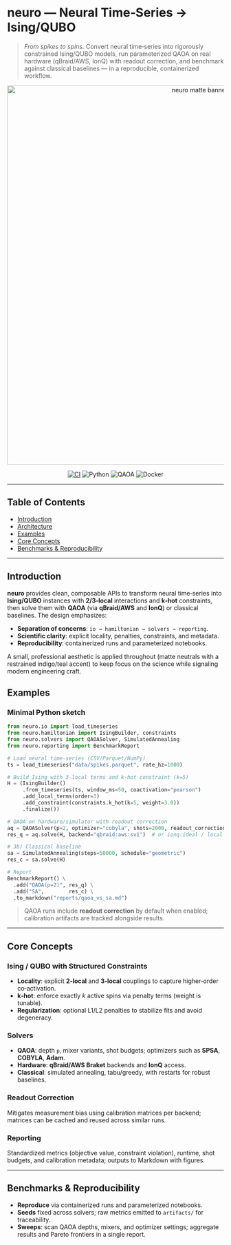 # neuro — Neural Time‑Series → Ising/QUBO

> _From spikes to spins._ Convert neural time‑series into rigorously constrained Ising/QUBO models, run parameterized QAOA on real hardware (qBraid/AWS, IonQ) with readout correction, and benchmark against classical baselines — in a reproducible, containerized workflow.

<p align="center">
  <img alt="neuro matte banner" src="docs/assets/hero_matte.svg" width="880">
</p>

<p align="center">
  <a href="https://github.com/soloc-church/neuro/actions"><img alt="CI" src="https://img.shields.io/badge/CI-setup-334155?style=for-the-badge&logo=github"></a>
  <img alt="Python" src="https://img.shields.io/badge/Python-3.10_|_3.11-0f766e?style=for-the-badge&logo=python">
  <img alt="QAOA" src="https://img.shields.io/badge/QAOA-hardware_ready-4338ca?style=for-the-badge">
  <img alt="Docker" src="https://img.shields.io/badge/Docker-reproducible-1f2937?style=for-the-badge&logo=docker">
</p>

---

## Table of Contents

- [Introduction](#introduction)
- [Architecture](#architecture)
- [Examples](#examples)
- [Core Concepts](#core-concepts)
- [Benchmarks & Reproducibility](#benchmarks--reproducibility)

---

## Introduction

**neuro** provides clean, composable APIs to transform neural time‑series into **Ising/QUBO** instances with **2/3‑local** interactions and **k‑hot** constraints, then solve them with **QAOA** (via **qBraid/AWS** and **IonQ**) or classical baselines. The design emphasizes:

- **Separation of concerns**: `io → hamiltonian → solvers → reporting`.
- **Scientific clarity**: explicit locality, penalties, constraints, and metadata.
- **Reproducibility**: containerized runs and parameterized notebooks.

A small, professional aesthetic is applied throughout (matte neutrals with a restrained indigo/teal accent) to keep focus on the science while signaling modern engineering craft.

## Examples

### Minimal Python sketch

```python
from neuro.io import load_timeseries
from neuro.hamiltonian import IsingBuilder, constraints
from neuro.solvers import QAOASolver, SimulatedAnnealing
from neuro.reporting import BenchmarkReport

# Load neural time‑series (CSV/Parquet/NumPy)
ts = load_timeseries("data/spikes.parquet", rate_hz=1000)

# Build Ising with 3‑local terms and k‑hot constraint (k=5)
H = (IsingBuilder()
     .from_timeseries(ts, window_ms=50, coactivation="pearson")
     .add_local_terms(order=3)
     .add_constraint(constraints.k_hot(k=5, weight=3.0))
     .finalize())

# QAOA on hardware/simulator with readout correction
aq = QAOASolver(p=2, optimizer="cobyla", shots=2000, readout_correction=True)
res_q = aq.solve(H, backend="qbraid:aws:sv1")  # or ionq:ideal / local backends

# 3b) Classical baseline
sa = SimulatedAnnealing(steps=50000, schedule="geometric")
res_c = sa.solve(H)

# Report
BenchmarkReport() \
  .add("QAOA(p=2)", res_q) \
  .add("SA",        res_c) \
  .to_markdown("reports/qaoa_vs_sa.md")
```



> QAOA runs include **readout correction** by default when enabled; calibration artifacts are tracked alongside results.

---

## Core Concepts

### Ising / QUBO with Structured Constraints
- **Locality**: explicit **2‑local** and **3‑local** couplings to capture higher‑order co‑activation.
- **k‑hot**: enforce exactly _k_ active spins via penalty terms (weight is tunable).
- **Regularization**: optional L1/L2 penalties to stabilize fits and avoid degeneracy.

### Solvers
- **QAOA**: depth `p`, mixer variants, shot budgets; optimizers such as **SPSA**, **COBYLA**, **Adam**.
- **Hardware**: **qBraid/AWS Braket** backends and **IonQ** access.
- **Classical**: simulated annealing, tabu/greedy, with restarts for robust baselines.

### Readout Correction
Mitigates measurement bias using calibration matrices per backend; matrices can be cached and reused across similar runs.

### Reporting
Standardized metrics (objective value, constraint violation), runtime, shot budgets, and calibration metadata; outputs to Markdown with figures.

---

## Benchmarks & Reproducibility

- **Reproduce** via containerized runs and parameterized notebooks.
- **Seeds** fixed across solvers; raw metrics emitted to `artifacts/` for traceability.
- **Sweeps**: scan QAOA depths, mixers, and optimizer settings; aggregate results and Pareto frontiers in a single report.

<!--
Matte palette reference (non-rendered):
- Neutral: #111827, #1F2937, #334155
- Accent‑indigo: #4338CA
- Accent‑teal:   #0F766E
-->


